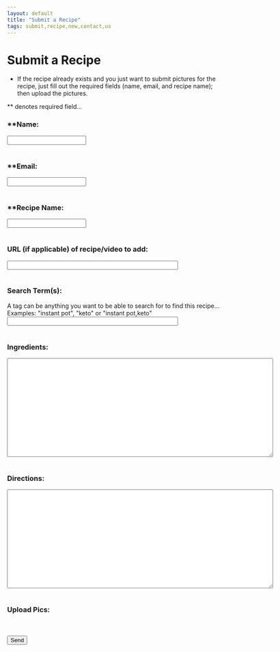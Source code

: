 ```yaml
---
layout: default
title: "Submit a Recipe"
tags: submit,recipe,new,contact,us
---
```

# Submit a Recipe
* If the recipe already exists and you just want to submit pictures for the recipe, just fill out the required fields (name, email, and recipe name); then upload the pictures.

\*\* denotes required field...
<html>
  <head>
    <script>
      UPLOADCARE_PUBLIC_KEY = 'a1ed3bccd2792a8f47e6';
      UPLOADCARE_IMAGES_ONLY = true;
    </script>
    <script src="https://ucarecdn.com/libs/widget/3.x/uploadcare.full.min.js"></script>
  </head>
  <body>
    <!--<h1>Submit a Recipe</h1>-->
    <form id="submitRecipe" action="https://formspree.io/craig.willett@gmail.com" method="POST">
      <!--<input type="hidden" name="_subject" id="_subject" value="TDC New Recipe">-->
      <b><h3>**Name:</h3></b>
      <input type="text" name="Name" required><br/><br/>
      <b><h3>**Email:</h3></b>
      <input type="email" name="_replyto" required><br/><br/>
      <b><h3>**Recipe Name:</h3></b>
      <input type="text" name="_subject" required><br/><br/>
      <b><h3>URL (if applicable) of recipe/video to add:</h3></b>
      <input type="text" style="width: 400px;" name="Url"><br/><br/>
      <b><h3>Search Term(s):</h3></b>
      A tag can be anything you want to be able to search for to find this recipe...<br/>
      Examples:  "instant pot", "keto" or "instant pot,keto"<br/>
      <input type="text" style="width: 400px;" name="tags"><br/><br/>
      <b><h3>Ingredients:</h3></b>
      <textarea rows="15" cols="75" name="Ingredients"></textarea><br/><br/>
      <b><h3>Directions:</h3></b>
      <textarea rows="15" cols="75" name="Directions"></textarea><br/><br/>
      <b><h3>Upload Pics: </h3></b><input
        type="hidden"
        role="uploadcare-uploader"
        name="content"
        data-image-shrink="null"
        data-multiple="true"
        data-multiple-min="1"
        data-multiple-max="3" /><br/><br/>
      <input type="submit" value="Send">
  </form>
  </body>
</html>


<!-- The best place for this one is your <HEAD> tag -->


<!-- This is where the widget will be. Don't forget the name attribute! -->
